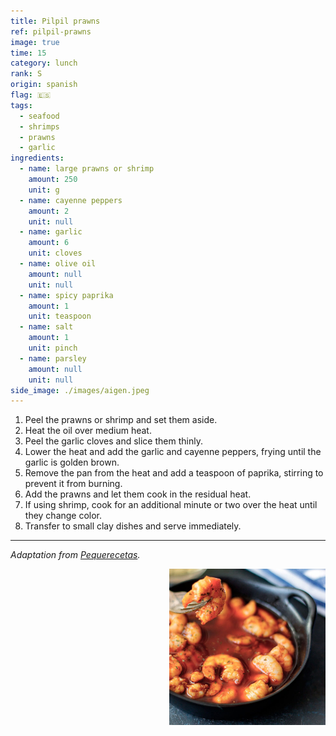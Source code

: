 ```yaml
---
title: Pilpil prawns
ref: pilpil-prawns
image: true
time: 15
category: lunch
rank: S
origin: spanish
flag: 🇪🇸
tags:
  - seafood
  - shrimps
  - prawns
  - garlic
ingredients:
  - name: large prawns or shrimp
    amount: 250
    unit: g
  - name: cayenne peppers
    amount: 2
    unit: null
  - name: garlic
    amount: 6
    unit: cloves
  - name: olive oil
    amount: null
    unit: null
  - name: spicy paprika
    amount: 1
    unit: teaspoon
  - name: salt
    amount: 1
    unit: pinch
  - name: parsley
    amount: null
    unit: null
side_image: ./images/aigen.jpeg
---
```


1. Peel the prawns or shrimp and set them aside.
2. Heat the oil over medium heat.
3. Peel the garlic cloves and slice them thinly.
4. Lower the heat and add the garlic and cayenne peppers, frying until the garlic is golden brown.
5. Remove the pan from the heat and add a teaspoon of paprika, stirring to prevent it from burning.
6. Add the prawns and let them cook in the residual heat.
7. If using shrimp, cook for an additional minute or two over the heat until they change color.
8. Transfer to small clay dishes and serve immediately.

---

_Adaptation from [Pequerecetas](https://www.pequerecetas.com/receta/gambas-al-pil-pil/)._

<img src="images/pilpil_prawns.jpg" style="width:250px; float:right;"/>